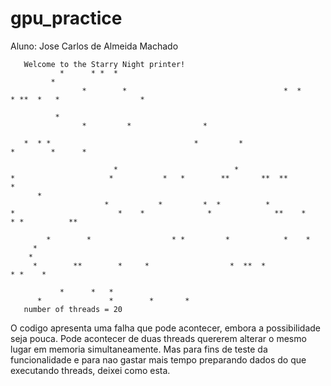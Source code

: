 # gpu_practice

Aluno: Jose Carlos de Almeida Machado

       Welcome to the Starry Night printer!
               *      * *  *    
             *        
                    *        *                                   *  *       * **  *   *                  * 
          
              *           
                    *         *                *  
                           
       *  * *                                *         *                          *        *      * 
           
                           *                          *                               *                     *           *   *        **       **  **           *                
          *            
                         *           *         *  *          *                    *                       *    *              *              **    *            * *          **    
               
            *        *                  * *         *            *    *  
         *                       
        *                         
         *        **        *     *                  *  **  *               * *    *     
            
               *      *   *                     
          *               *        *       *         
       number of threads = 20

O codigo apresenta uma falha que pode acontecer, embora a possibilidade seja pouca. 
Pode acontecer de duas threads quererem alterar o mesmo lugar em memoria simultaneamente. Mas para fins de teste da funcionalidade e para nao gastar mais tempo preparando dados do que executando threads, deixei como esta.
